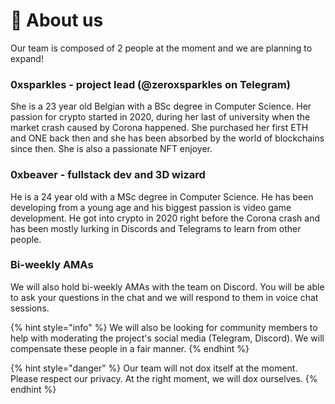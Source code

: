 # 🤸 About us

Our team is composed of 2 people at the moment and we are planning to expand!

### 0xsparkles - project lead \(@zeroxsparkles on Telegram\)

She is a 23 year old Belgian with a BSc degree in Computer Science. Her passion for crypto started in 2020, during her last of university when the market crash caused by Corona happened. She purchased her first ETH and ONE back then and she has been absorbed by the world of blockchains since then. She is also a passionate NFT enjoyer.

### 0xbeaver - fullstack dev and 3D wizard

He is a 24 year old with a MSc degree in Computer Science. He has been developing from a young age and his biggest passion is video game development. He got into crypto in 2020 right before the Corona crash and has been mostly lurking in Discords and Telegrams to learn from other people.

### Bi-weekly AMAs

We will also hold bi-weekly AMAs with the team on Discord. You will be able to ask your questions in the chat and we will respond to them in voice chat sessions.

{% hint style="info" %}
We will also be looking for community members to help with moderating the project's social media \(Telegram, Discord\). We will compensate these people in a fair manner.
{% endhint %}

{% hint style="danger" %}
Our team will not dox itself at the moment. Please respect our privacy. At the right moment, we will dox ourselves.
{% endhint %}



